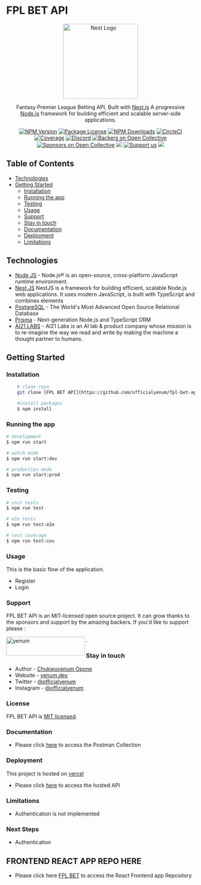 
# FPL BET API

<p align="center">
  <a href="http://nestjs.com/" target="blank"><img src="https://nestjs.com/img/logo-small.svg" width="200" alt="Nest Logo" /></a>
</p>

[circleci-image]: https://img.shields.io/circleci/build/github/nestjs/nest/master?token=abc123def456
[circleci-url]: https://circleci.com/gh/nestjs/nest

  <p align="center">Fantasy Premier League Betting API, Built with <a href="https://nestjs.com" target="_blank">Nest.js</a> A progressive <a href="http://nodejs.org" target="_blank">Node.js</a> framework for building efficient and scalable server-side applications.</p>
    <p align="center">
<a href="https://www.npmjs.com/~nestjscore" target="_blank"><img src="https://img.shields.io/npm/v/@nestjs/core.svg" alt="NPM Version" /></a>
<a href="https://www.npmjs.com/~nestjscore" target="_blank"><img src="https://img.shields.io/npm/l/@nestjs/core.svg" alt="Package License" /></a>
<a href="https://www.npmjs.com/~nestjscore" target="_blank"><img src="https://img.shields.io/npm/dm/@nestjs/common.svg" alt="NPM Downloads" /></a>
<a href="https://circleci.com/gh/nestjs/nest" target="_blank"><img src="https://img.shields.io/circleci/build/github/nestjs/nest/master" alt="CircleCI" /></a>
<a href="https://coveralls.io/github/nestjs/nest?branch=master" target="_blank"><img src="https://coveralls.io/repos/github/nestjs/nest/badge.svg?branch=master#9" alt="Coverage" /></a>
<a href="https://discord.gg/G7Qnnhy" target="_blank"><img src="https://img.shields.io/badge/discord-online-brightgreen.svg" alt="Discord"/></a>
<a href="https://opencollective.com/nest#backer" target="_blank"><img src="https://opencollective.com/nest/backers/badge.svg" alt="Backers on Open Collective" /></a>
<a href="https://opencollective.com/nest#sponsor" target="_blank"><img src="https://opencollective.com/nest/sponsors/badge.svg" alt="Sponsors on Open Collective" /></a>
  <a href="https://paypal.me/kamilmysliwiec" target="_blank"><img src="https://img.shields.io/badge/Donate-PayPal-ff3f59.svg"/></a>
    <a href="https://opencollective.com/nest#sponsor"  target="_blank"><img src="https://img.shields.io/badge/Support%20us-Open%20Collective-41B883.svg" alt="Support us"></a>
  <a href="https://twitter.com/nestframework" target="_blank"><img src="https://img.shields.io/twitter/follow/nestframework.svg?style=social&label=Follow"></a>
</p>




## Table of Contents

-   [Technologies](#technologies)
-   [Getting Started](#getting-started)
    -   [Installation](#installation)
    -   [Running the app](#running-the-app)
    -   [Testing](#testing)
    -   [Usage](#usage)
    -   [Support](#support)
    -   [Stay in touch](#stay-in-touch)
    -   [Documentation](#documentation)
    -   [Deployment](#deployment)
    -   [Limitations](#limitations)

## Technologies
-   [Node JS](https://nodejs.org/) - Node.js® is an open-source, cross-platform JavaScript runtime environment.
-   [Nest JS](https://nestjs.com) NestJS is a framework for building efficient, scalable Node.js web applications. It uses modern JavaScript, is built with TypeScript and combines elements
-   [PostgreSQL](https://www.postgresql.org/) - The World's Most Advanced Open Source Relational Database
-   [Prisma](https://prisma.io/) - Next-generation Node.js and TypeScript ORM
-   [AI21 LABS](https://studio.ai21.com/overview) - AI21 Labs is an AI lab & product company whose mission is to re-imagine the way we read and write by making the machine a thought partner to humans.

## Getting Started


### Installation
```bash
    # clone repo
    git clone [FPL BET API](https://github.com/officialyenum/fpl-bet-api.git)

    #install packages
    $ npm install
```

### Running the app

```bash
# development
$ npm run start

# watch mode
$ npm run start:dev

# production mode
$ npm run start:prod
```

### Testing

```bash
# unit tests
$ npm run test

# e2e tests
$ npm run test:e2e

# test coverage
$ npm run test:cov
```

### Usage

This is the basic flow of the application.
-   Register
-   Login

### Support

FPL BET API is an MIT-licensed open source project. It can grow thanks to the sponsors and support by the amazing backers. If you'd like to support please : <p><a href="https://www.buymeacoffee.com/yenum"> <img align="left" src="https://cdn.buymeacoffee.com/buttons/v2/default-yellow.png" height="50" width="210" alt="yenum" /></a></p>.


### Stay in touch

- Author - [Chukwuyenum Opone](https://yenum.dev)
- Website - [yenum.dev](https://yenum.dev)
- Twitter - [@officialyenum](https://twitter.com/officialyenum)
- Instagram - [@officialyenum](https://instagram.com/officialyenum)


### License

FPL BET API is [MIT licensed](LICENSE).


### Documentation
-   Please click [here](https://documenter.getpostman.com/view/8719009/2s8ZDVb48d) to access the Postman Collection


### Deployment

This project is hosted on [vercel](https://vercel.com/)

-   Please click [here](https://fpl-bet-api.vercel.app/) to access the hosted API


### Limitations
-   Authentication is not implemented


### Next Steps
-   Authentication 

## FRONTEND REACT APP REPO HERE
- Please click here [FPL BET](https://github.com/officialyenum/fpl-bet.git) to access the React Frontend app Repository


